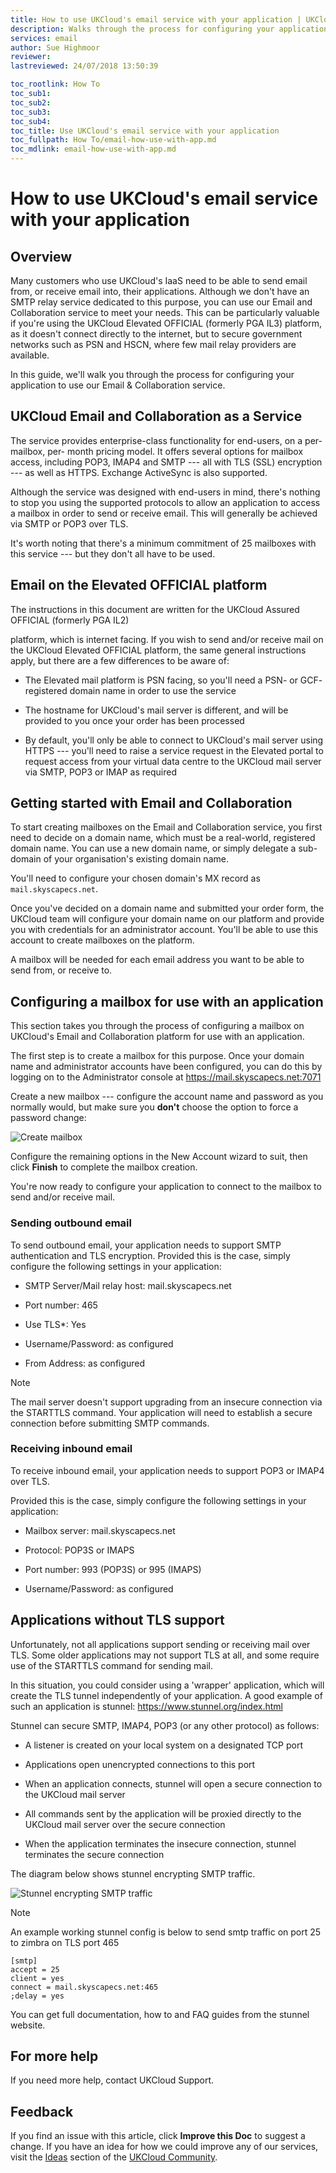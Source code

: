 ```yaml
---
title: How to use UKCloud's email service with your application | UKCloud Ltd
description: Walks through the process for configuring your application to use our Email and Collaboration service
services: email
author: Sue Highmoor
reviewer:
lastreviewed: 24/07/2018 13:50:39

toc_rootlink: How To
toc_sub1:
toc_sub2:
toc_sub3:
toc_sub4:
toc_title: Use UKCloud's email service with your application
toc_fullpath: How To/email-how-use-with-app.md
toc_mdlink: email-how-use-with-app.md
---
```


# How to use UKCloud's email service with your application

## Overview

Many customers who use UKCloud's IaaS need to be able to send email from, or receive email into, their applications. Although we don't have an SMTP relay service dedicated to this purpose, you can use our Email and Collaboration service to meet your needs. This can be particularly valuable if you're using the UKCloud Elevated OFFICIAL (formerly PGA IL3) platform, as it doesn't connect directly to the internet, but to secure government networks such as PSN and HSCN, where few mail relay providers are available.

In this guide, we'll walk you through the process for configuring your application to use our Email & Collaboration service.

## UKCloud Email and Collaboration as a Service

The service provides enterprise-class functionality for end-users, on a per-mailbox, per- month pricing model. It offers several options for mailbox access, including POP3, IMAP4 and SMTP --- all with TLS (SSL) encryption --- as well as HTTPS. Exchange ActiveSync is also supported.

Although the service was designed with end-users in mind, there's nothing to stop you using the supported protocols to allow an application to access a mailbox in order to send or receive email. This will generally be achieved via SMTP or POP3 over TLS.

It's worth noting that there's a minimum commitment of 25 mailboxes with this service --- but they don't all have to be used.

## Email on the Elevated OFFICIAL platform

The instructions in this document are written for the UKCloud Assured OFFICIAL (formerly PGA IL2)

platform, which is internet facing. If you wish to send and/or receive mail on the UKCloud Elevated OFFICIAL platform, the same general instructions apply, but there are a few differences to be aware of:

- The Elevated mail platform is PSN facing, so you'll need a PSN- or GCF- registered domain name in order to use the service

- The hostname for UKCloud's mail server is different, and will be provided to you once your order has been processed

- By default, you'll only be able to connect to UKCloud's mail server using HTTPS --- you'll need to raise a service request in the Elevated portal to request access from your virtual data centre to the UKCloud mail server via SMTP, POP3 or IMAP as required

## Getting started with Email and Collaboration

To start creating mailboxes on the Email and Collaboration service, you first need to decide on a domain name, which must be a real-world, registered domain name. You can use a new domain name, or simply delegate a sub-domain of your organisation's existing domain name.

You'll need to configure your chosen domain's MX record as `mail.skyscapecs.net`.

Once you've decided on a domain name and submitted your order form, the UKCloud team will configure your domain name on our platform and provide you with credentials for an administrator account. You'll be able to use this account to create mailboxes on the platform.

A mailbox will be needed for each email address you want to be able to send from, or receive to.

## Configuring a mailbox for use with an application

This section takes you through the process of configuring a mailbox on UKCloud's Email and Collaboration platform for use with an application.

The first step is to create a mailbox for this purpose. Once your domain name and administrator accounts have been configured, you can do this by logging on to the Administrator console at <https://mail.skyscapecs.net:7071>

Create a new mailbox --- configure the account name and password as you normally would, but make sure you **don't** choose the option to force a password change:

![Create mailbox](images/email-console-new-account.png)

Configure the remaining options in the New Account wizard to suit, then click **Finish** to complete the mailbox creation.

You're now ready to configure your application to connect to the mailbox to send and/or receive mail.

### Sending outbound email

To send outbound email, your application needs to support SMTP authentication and TLS encryption. Provided this is the case, simply configure the following settings in your application:

- SMTP Server/Mail relay host: mail.skyscapecs.net

- Port number: 465

- Use TLS*: Yes

- Username/Password: as configured

- From Address: as configured

> [!NOTE]
> The mail server doesn't support upgrading from an insecure connection via the STARTTLS command. Your application will need to establish a secure connection before submitting SMTP commands.

### Receiving inbound email

To receive inbound email, your application needs to support POP3 or IMAP4 over TLS.

Provided this is the case, simply configure the following settings in your application:

- Mailbox server: mail.skyscapecs.net

- Protocol: POP3S or IMAPS

- Port number: 993 (POP3S) or 995 (IMAPS)

- Username/Password: as configured

## Applications without TLS support

Unfortunately, not all applications support sending or receiving mail over TLS. Some older applications may not support TLS at all, and some require use of the STARTTLS command for sending mail.

In this situation, you could consider using a 'wrapper' application, which will create the TLS tunnel independently of your application. A good example of such an application is stunnel: <https://www.stunnel.org/index.html>

Stunnel can secure SMTP, IMAP4, POP3 (or any other protocol) as follows:

- A listener is created on your local system on a designated TCP port

- Applications open unencrypted connections to this port

- When an application connects, stunnel will open a secure connection to the UKCloud mail server

- All commands sent by the application will be proxied directly to the UKCloud mail server over the secure connection

- When the application terminates the insecure connection, stunnel terminates the secure connection

The diagram below shows stunnel encrypting SMTP traffic.

![Stunnel encrypting SMTP traffic](images/email-stunnel.png)

> [!NOTE]
> An example working stunnel config is below to send smtp traffic on port 25 to zimbra on TLS port 465

```none
[smtp]
accept = 25
client = yes
connect = mail.skyscapecs.net:465
;delay = yes
```

You can get full documentation, how to and FAQ guides from the stunnel website.

## For more help

If you need more help, contact UKCloud Support.

## Feedback

If you find an issue with this article, click **Improve this Doc** to suggest a change. If you have an idea for how we could improve any of our services, visit the [Ideas](https://community.ukcloud.com/ideas) section of the [UKCloud Community](https://community.ukcloud.com).